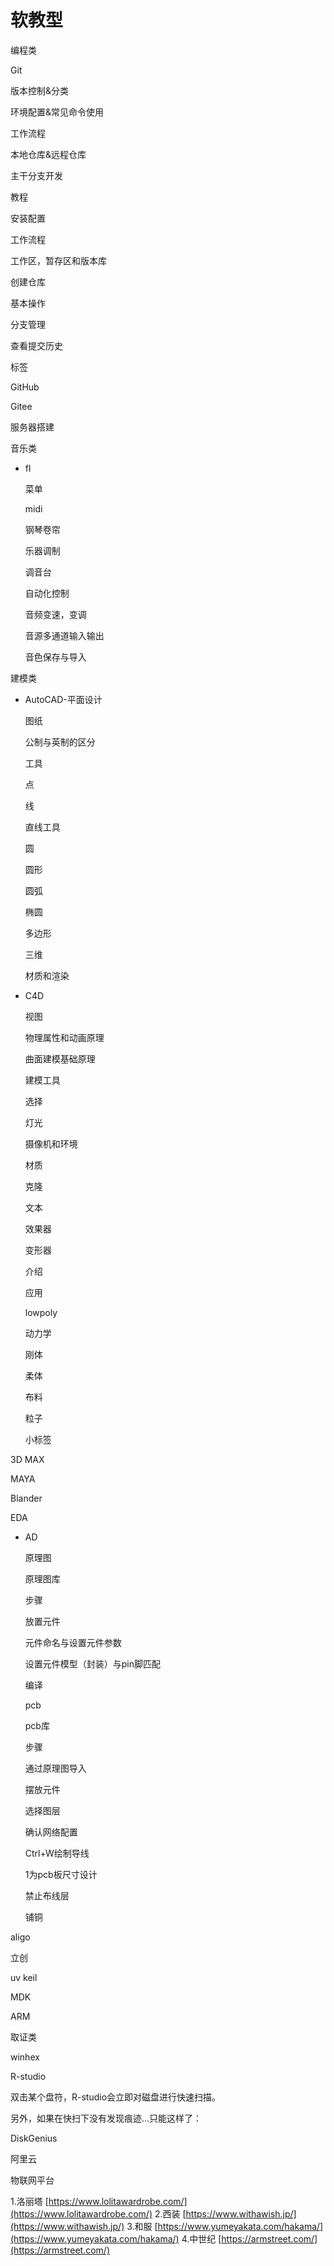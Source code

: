 # 软教型

编程类

Git

版本控制&分类

环境配置&常见命令使用

工作流程

本地仓库&远程仓库

主干分支开发

教程

安装配置

工作流程

工作区，暂存区和版本库

创建仓库

基本操作

分支管理

查看提交历史

标签

GitHub

Gitee

服务器搭建

音乐类

- fl
    
    菜单
    
    midi
    
    钢琴卷帘
    
    乐器调制
    
    调音台
    
    自动化控制
    
    音频变速，变调
    
    音源多通道输入输出
    
    音色保存与导入
    

建模类

- AutoCAD-平面设计
    
    图纸
    
    公制与英制的区分
    
    工具
    
    点
    
    线
    
    直线工具
    
    圆
    
    圆形
    
    圆弧
    
    椭圆
    
    多边形
    
    三维
    
    材质和渲染
    
- C4D
    
    视图
    
    物理属性和动画原理
    
    曲面建模基础原理
    
    建模工具
    
    选择
    
    灯光
    
    摄像机和环境
    
    材质
    
    克隆
    
    文本
    
    效果器
    
    变形器
    
    介绍
    
    应用
    
    lowpoly
    
    动力学
    
    刚体
    
    柔体
    
    布料
    
    粒子
    
    小标签
    

3D MAX

MAYA

Blander

EDA

- AD
    
    原理图
    
    原理图库
    
    步骤
    
    放置元件
    
    元件命名与设置元件参数
    
    设置元件模型（封装）与pin脚匹配
    
    编译
    
    pcb
    
    pcb库
    
    步骤
    
    通过原理图导入
    
    摆放元件
    
    选择图层
    
    确认网络配置
    
    Ctrl+W绘制导线
    
    1为pcb板尺寸设计
    
    禁止布线层
    
    铺铜
    

aligo

立创

uv keil

MDK

ARM

取证类

winhex

R-studio

双击某个盘符，R-studio会立即对磁盘进行快速扫描。

另外，如果在快扫下没有发现痕迹...只能这样了：

DiskGenius

阿里云

物联网平台

1.洛丽塔
[https://www.lolitawardrobe.com/](https://www.lolitawardrobe.com/)
2.西装
[https://www.withawish.jp/](https://www.withawish.jp/)
3.和服
[https://www.yumeyakata.com/hakama/](https://www.yumeyakata.com/hakama/)
4.中世纪
[https://armstreet.com/](https://armstreet.com/)